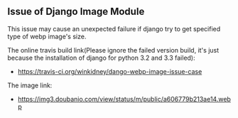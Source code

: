 
Issue of Django Image Module
-------


This issue may cause an unexpected failure if 
django try to get specified type of webp image's size.

The online travis build link(Please ignore the failed version build, 
it's just because the installation of django for python 3.2 and 3.3 failed): 


+ https://travis-ci.org/winkidney/dango-webp-image-issue-case



The image link:

+ https://img3.doubanio.com/view/status/m/public/a606779b213ae14.webp
